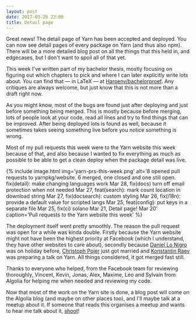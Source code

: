 ```yaml
---
layout: post
date: 2017-03-28 23:00
title: Detail page
---
```


Great news! The detail page of Yarn has been accepted and deployed. You can now see detail pages of every package on Yarn (and thus also npm). There will be a more detailed blog post on all the things that this held in, and edgecases, but I don't want to spoil all of that yet.

This week I've written part of my bachelor thesis, mostly focusing on figuring out which chapters to pick and where I can later explicitly write lots about. You can find that — in LaTeX — at [Haroenv/bachelorproef](https://github.com/Haroenv/bachelorproef). Any critiques are always welcome, but just know that this is not more than a draft right now.

As you might know, most of the bugs are found just after deploying and just before something being merged. This is mostly because before merging, lots of people look at your code, read all lines and try to find things that can be improved. After being deployed lots is found as well, because it sometimes takes seeing something live before you notice something is wrong. 

Most of my pull requests this week were to the Yarn website this week because of that, and also because I wanted to fix everything as much as possible to be able to get a clean deploy when the package detail was live. 

{% include
	image.html
	img='yarn-prs-this-week.png'
	alt='8 opened pull requests to yarnpkg/website. 6 merged, one closed and one still open.  fix(detail): make changing languages work Mar 28, fix(docs) turn off email protection when not needed Mar 27, feat(search): mark count location in download string Mar 27, fix(docsearch): custom styling Mar 26, fix(i18n): provide a default value for scripted langs Mar 25, feat(config): put keys in a separate file Mar 25, fix(ci) solano Mar 21, Detail page! Mar 20'
	caption='Pull requests to the Yarn website this week' 
%}

The deployment itself went pretty smoothly. The reason the pull request was open for a while was kinda double. Firstly because the Yarn website might not have been the highest priority at Facebook (which I understand, they have other websites to care about), secondly because [Daniel Lo Nigro](https://twitter.com/Daniel15) was on holiday before, [Christoph Pojer](https://twitter.com/cpojer) just got married and [Konstantin Raev](https://twitter.com/bestander_nz) was preparing a talk on Yarn. All things considered, it got merged fast still.

Thanks to everyone who helped, from the Facebook team for reviewing thoroughly, Vincent, Kevin, Jonas, Alex, Maxime, Léo and Sylvain from Algolia for helping me when needed and reviewing my code. 

Now that most of the work on the Yarn site is done, a blog post will come on the Algolia blog (and maybe on other places too), and I'll maybe talk at a meetup about it. If someone that reads this organises a meetup and wants to hear me talk about it, [shoot](https://twitter.com/intent/tweet?text=hey%20@haroenv,%20come%20talk%20at%20this%20meetup%20about%20Yarn!&related=haroenv&original_referer=https://haroen.me/algolia-blog/detail-page)!
